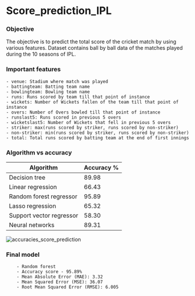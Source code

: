 # Score_prediction_IPL
### Objective
The objective is to predict the total score of the cricket match by using various features. Dataset contains ball by ball data of the matches played during the 10 seasons of IPL. 

### Important features
    - venue: Stadium where match was played
    - battingteam: Batting team name
    - bowlingteam: Bowling team name
    - runs: Runs scored by team till that point of instance
    - wickets: Number of Wickets fallen of the team till that point of instance
    - overs: Number of Overs bowled till that point of instance
    - runslast5: Runs scored in previous 5 overs
    - wicketslast5: Number of Wickets that fell in previous 5 overs
    - striker: max(runs scored by striker, runs scored by non-striker)
    - non-striker: min(runs scored by striker, runs scored by non-striker)
    - total: Total runs scored by batting team at the end of first innings

### Algorithm vs accuracy

| Algorithm  | Accuracy % |
| ------------- | ------------- |
| Decision tree  | 89.98  |
| Linear regression  | 66.43  |
| Random forest regressor  | 95.89  |
| Lasso regression  | 65.32  |
| Support vector regressor  | 58.30  |
| Neural networks  | 89.31  |
![accuracies_score_prediction](https://user-images.githubusercontent.com/93145713/188705557-c02d6c7c-8610-42c1-88ca-7e08e1ca9c7f.png)

### Final model
        - Random forest
        - Accuracy score - 95.89%
        - Mean Absolute Error (MAE): 3.32
        - Mean Squared Error (MSE): 36.07
        - Root Mean Squared Error (RMSE): 6.005
